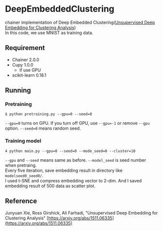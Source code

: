 # DeepEmbeddedClustering
chainer implementation of Deep Embedded Clustering([Unsupervised Deep Embedding for Clustering Analysis](https://arxiv.org/abs/1511.06335))  
In this code, we use MNIST as training data.

## Requirement
- Chainer 2.0.0
- Cupy 1.0.0
	- if use GPU
- scikit-learn 0.18.1

## Running
### Pretraining
```shell
$ python pretraining.py --gpu=0 --seed=0 
```

`--gpu=0` turns on GPU. If you turn off GPU, use `--gpu=-1` or remove `--gpu` option. `--seed=0` means random seed.  

### Training model
```shell
4 python main.py --gpu=0 --seed=0 --mode_seed=0 --cluster=10 
```
`--gpu` and `--seed` means same as before. `--model_seed` is seed number when pretraing.  
Every five iteration, save embedding result in directory like `modelseed0_seed0/`.  
I used t-SNE and compress embedding vector to 2-dim. And I saved embedding result of 500 data as scatter plot. 

## Reference
Junyuan Xie, Ross Girshick, Ali Farhadi, "Unsupervised Deep Embedding for Clustering Analysis" [https://arxiv.org/abs/1511.06335](https://arxiv.org/abs/1511.06335)
